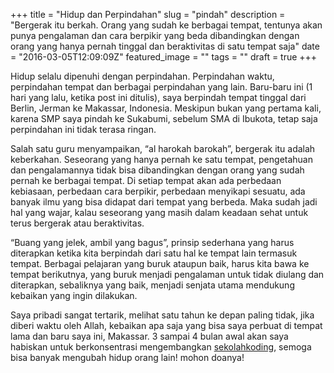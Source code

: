 +++
title = "Hidup dan Perpindahan"
slug = "pindah"
description = "Bergerak itu berkah. Orang yang sudah ke berbagai tempat, tentunya akan punya pengalaman dan cara berpikir yang beda dibandingkan dengan orang yang hanya pernah tinggal dan beraktivitas di satu tempat saja"
date = "2016-03-05T12:09:09Z"
featured_image = ""
tags = ""
draft = true
+++ 

Hidup selalu dipenuhi dengan perpindahan. Perpindahan waktu, perpindahan tempat dan berbagai perpindahan yang lain. Baru-baru ini (1 hari yang lalu, ketika post ini ditulis), saya berpindah tempat tinggal dari Berlin, Jerman ke Makassar, Indonesia. Meskipun bukan yang pertama kali, karena SMP saya pindah ke Sukabumi, sebelum SMA di Ibukota, tetap saja perpindahan ini tidak terasa ringan. 

Salah satu guru menyampaikan, “al harokah barokah”, bergerak itu adalah keberkahan. Seseorang yang hanya pernah ke satu tempat, pengetahuan dan pengalamannya tidak bisa dibandingkan dengan orang yang sudah pernah ke berbagai tempat. Di setiap tempat akan ada perbedaan kebiasaan, perbedaan cara berpikir, perbedaan menyikapi sesuatu, ada banyak ilmu yang bisa didapat dari tempat yang berbeda. Maka sudah jadi hal yang wajar, kalau seseorang yang masih dalam keadaan sehat untuk terus bergerak atau beraktivitas. 

“Buang yang jelek, ambil yang bagus”, prinsip sederhana yang harus diterapkan ketika kita berpindah dari satu hal ke tempat lain termasuk tempat. Berbagai pelajaran yang buruk ataupun baik, harus kita bawa ke tempat berikutnya, yang buruk menjadi pengalaman untuk tidak diulang dan diterapkan, sebaliknya yang baik, menjadi senjata utama mendukung kebaikan yang ingin dilakukan. 

Saya pribadi sangat tertarik, melihat satu tahun ke depan paling tidak, jika diberi waktu oleh Allah, kebaikan apa saja yang bisa saya perbuat di tempat lama dan baru saya ini, Makassar. 3 sampai 4 bulan awal akan saya habiskan untuk berkonsentrasi mengembangkan [sekolahkoding](https://sekolahkoding.com/), semoga bisa banyak mengubah hidup orang lain! mohon doanya!